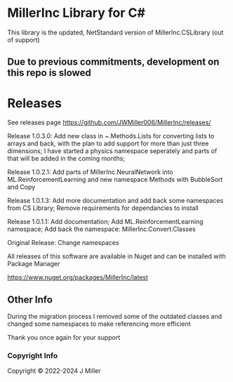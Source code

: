 # MillerInc Library for C#

This library is the updated, NetStandard version of MillerInc.CSLibrary (out of support)

## Due to previous commitments, development on this repo is slowed

# Releases

See releases page 
https://github.com/JWMiller006/MillerInc/releases/

Release 1.0.3.0: Add new class in ~.Methods.Lists for converting lists to arrays and back, with the plan to add support for more than just three dimensions; I have started a physics namespace seperately and parts of that will be added in the coming months; 

Release 1.0.2.1: Add parts of MillerInc.NeuralNetwork into ML.ReinforcementLearning and new namespace Methods with BubbleSort and Copy

Release 1.0.1.3: Add more documentation and add back some namespaces from CS Library; Remove requirements for dependancies to install

Release 1.0.1.1: Add documentation; Add ML.ReinforcementLearning namespace; Add back the namespace: MillerInc.Convert.Classes

Original Release: Change namespaces

All releases of this software are available in Nuget and can be installed with Package Manager

https://www.nuget.org/packages/MillerInc/latest

## Other Info
During the migration process I removed some of the outdated classes and changed some namespaces to make referencing more efficient 

Thank you once again for your support

### Copyright Info
Copyright ©️ 2022-2024 J Miller 
